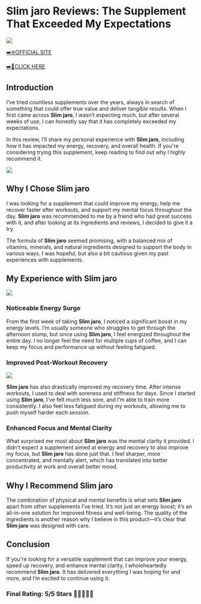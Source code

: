 # **Slim jaro Reviews**: The Supplement That Exceeded My Expectations

[![](https://static.vecteezy.com/system/resources/thumbnails/019/896/014/small/buy-now-gradient-button-with-cart-symbol-buy-now-illustration-png.png)](https://edetoop.top/lander/sugarpreland-1/slimjaro.html) 

[➡️🌐OFFICIAL SITE](https://edetoop.top/lander/sugarpreland-1/slimjaro.html) 

[➡️🔗CLICK HERE](https://edetoop.top/lander/sugarpreland-1/slimjaro.html) 


## Introduction

I’ve tried countless supplements over the years, always in search of something that could offer true value and deliver tangible results. When I first came across **Slim jaro**, I wasn’t expecting much, but after several weeks of use, I can honestly say that it has completely exceeded my expectations.

In this review, I’ll share my personal experience with **Slim jaro**, including how it has impacted my energy, recovery, and overall health. If you're considering trying this supplement, keep reading to find out why I highly recommend it.

[![](https://wallpapers.com/images/hd/red-order-now-button-udg4jcj4arvn8b0n-2.png)](https://edetoop.top/lander/sugarpreland-1/slimjaro.html)  

## Why I Chose **Slim jaro**

I was looking for a supplement that could improve my energy, help me recover faster after workouts, and support my mental focus throughout the day. **Slim jaro** was recommended to me by a friend who had great success with it, and after looking at its ingredients and reviews, I decided to give it a try.

The formula of **Slim jaro** seemed promising, with a balanced mix of vitamins, minerals, and natural ingredients designed to support the body in various ways. I was hopeful, but also a bit cautious given my past experiences with supplements.

## My Experience with **Slim jaro**

[![](https://static.vecteezy.com/system/resources/thumbnails/019/896/014/small/buy-now-gradient-button-with-cart-symbol-buy-now-illustration-png.png)](https://edetoop.top/lander/sugarpreland-1/slimjaro.html)

### Noticeable Energy Surge

From the first week of taking **Slim jaro**, I noticed a significant boost in my energy levels. I’m usually someone who struggles to get through the afternoon slump, but since using **Slim jaro**, I feel energized throughout the entire day. I no longer feel the need for multiple cups of coffee, and I can keep my focus and performance up without feeling fatigued.

### Improved Post-Workout Recovery

[![](https://wallpapers.com/images/hd/red-order-now-button-udg4jcj4arvn8b0n-2.png)](https://edetoop.top/lander/sugarpreland-1/slimjaro.html)  

**Slim jaro** has also drastically improved my recovery time. After intense workouts, I used to deal with soreness and stiffness for days. Since I started using **Slim jaro**, I’ve felt much less sore, and I’m able to train more consistently. I also feel less fatigued during my workouts, allowing me to push myself harder each session.

### Enhanced Focus and Mental Clarity

What surprised me most about **Slim jaro** was the mental clarity it provided. I didn’t expect a supplement aimed at energy and recovery to also improve my focus, but **Slim jaro** has done just that. I feel sharper, more concentrated, and mentally alert, which has translated into better productivity at work and overall better mood.

## Why I Recommend **Slim jaro**

The combination of physical and mental benefits is what sets **Slim jaro** apart from other supplements I’ve tried. It’s not just an energy boost; it’s an all-in-one solution for improved fitness and well-being. The quality of the ingredients is another reason why I believe in this product—it’s clear that **Slim jaro** was designed with care.

## Conclusion

If you're looking for a versatile supplement that can improve your energy, speed up recovery, and enhance mental clarity, I wholeheartedly recommend **Slim jaro**. It has delivered everything I was hoping for and more, and I’m excited to continue using it.

### Final Rating: 5/5 Stars 🌟🌟🌟🌟🌟

